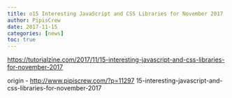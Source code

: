 ```yaml
---
title: o15 Interesting JavaScript and CSS Libraries for November 2017
author: PipisCrew
date: 2017-11-15
categories: [news]
toc: true
---
```


https://tutorialzine.com/2017/11/15-interesting-javascript-and-css-libraries-for-november-2017

origin - http://www.pipiscrew.com/?p=11297 15-interesting-javascript-and-css-libraries-for-november-2017